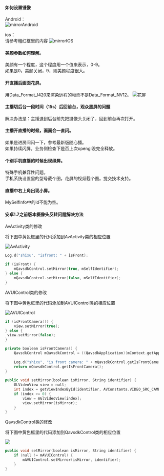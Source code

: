 #### 如何设置镜像  
Android：  
![mirrorAndroid](https://mccdn.qcloud.com/static/img/9148c0611d28be304e4bd96dd20341ba/image.png)
	
ios：   
请参考粗红框里的内容
![mirrorIOS](https://mccdn.qcloud.com/static/img/484da1414d62848bf0d77845586b7f02/image.png)

#### 美颜参数如何理解。  
美颜有一个程度，这个程度用一个值来表示，0-9。  
如果是0，美颜关闭，9，则美颜程度很大。

#### 开直播后画面花屏。  
用Data_Format_I420来渲染远程的帧而不是Data_Format_NV12。
![花屏](https://mccdn.qcloud.com/static/img/1545ecd928d6cd59c2944b5699a2c02b/image.png)

#### 主播切后台一段时间（15s）后回前台，观众黑屏的问题
解决办法是：主播退到后台前先把摄像头关闭了，回到前台再次打开。

	
#### 主播开直播的时候，画面会一直闪。  
如果是进房间闪一下，参考最新版随心播。  
如果持续闪屏，业务侧检查下是否上次opengl没完全释放。
		
#### 个别手机直播的时候出现绿屏。  
特殊手机兼容性问题。  
手机系统设置里的型号截个图，花屏的视频截个图。提交技术支持。
		
#### 直播中右上角出现小屏。    
MySelfInfo中的id不能为空。

#### 安卓1.7之前版本摄像头反转问题解决方法

AvActivity类的修改

将下图中黄色框里的代码添加到AvActivity类的相应位置

![AvActivity](https://mccdn.qcloud.com/img56cde3ee57ed1.png)

```c++
Log.d("shixu", "isfront: " + isFront);
				
if (isFront) {
	mQavsdkControl.setMirror(true, mSelfIdentifier);
} else {
	mQavsdkControl.setMirror(false, mSelfIdentifier);
}
```

AVUIControl类的修改

将下图中黄色框里的代码添加到AVUIControl类的相应位置

![AVUIControl](https://mccdn.qcloud.com/img56cde50e6c1dc.png)

```c++
if (isFrontCamera()) {
	view.setMirror(true);
} else {
 view.setMirror(false);
}
```

```c++
private boolean isFrontCamera() {
    QavsdkControl mQavsdkControl = ((QavsdkApplication)(mContext.getApplicationContext())).getQavsdkControl();
		
    Log.d("shixu", "is front camera: " + mQavsdkControl.getIsFrontCamera());
    return mQavsdkControl.getIsFrontCamera();
}
	
public void setMirror(boolean isMirror, String identifier) {
    GLVideoView view = null;
    int index = getViewIndexById(identifier, AVConstants.VIDEO_SRC_CAMERA);		
    if (index >= 0) {
        view = mGlVideoView[index];
        view.setMirror(isMirror);
    }
}
```

QavsdkControl类的修改

将下图中黄色框里的代码添加到QavsdkControl类的相应位置

![](https://mccdn.qcloud.com/img56cde60fd1e7c.png)

```c++
public void setMirror(boolean isMirror, String identifier) {
    if (null != mAVUIControl) {
        mAVUIControl.setMirror(isMirror, identifier);
    }
}
```